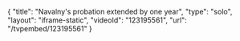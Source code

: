 {
    "title": "Navalny's probation extended by one year",
    "type": "solo",
    "layout": "iframe-static",
    "videoId": "123195561",
    "url": "\/tvpembed\/123195561"
}
